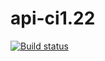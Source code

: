 # api-ci1.22

[![Build status](https://ci.appveyor.com/api/projects/status/3af27ch03skwclg8?svg=true)](https://ci.appveyor.com/project/PniVedro/api-ci1-22)
